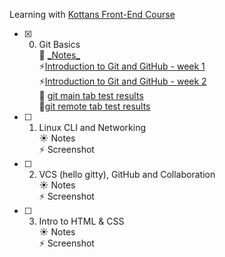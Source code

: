 Learning with [Kottans Front-End Course](https://github.com/kottans/frontend)

- [x] 0. Git Basics  
     :palm_tree: [\_Notes\_](git_basics/README.md)  
     :zap:[Introduction to Git and GitHub - week 1](git_basics/git_week_1.png)  
     :zap:[Introduction to Git and GitHub - week 2](git_basics/git_week_2.png)  
     :tada: [git main tab test results](git_basics/git_main.png)  
     :tada:[git remote tab test results](git_basics/git_remote.png)

- [ ] 1. Linux CLI and Networking  
     :sunny: Notes  
     :zap: Screenshot

- [ ] 2. VCS (hello gitty), GitHub and Collaboration  
     :sunny: Notes  
     :zap: Screenshot

- [ ] 3.  Intro to HTML & CSS  
      :sunny: Notes  
      :zap: Screenshot
